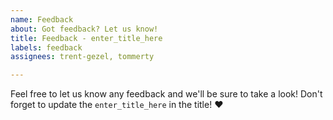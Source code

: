 ```yaml
---
name: Feedback
about: Got feedback? Let us know!
title: Feedback - enter_title_here
labels: feedback
assignees: trent-gezel, tommerty

---
```


Feel free to let us know any feedback and we'll be sure to take a look! Don't forget to update the `enter_title_here` in the title! ❤️
